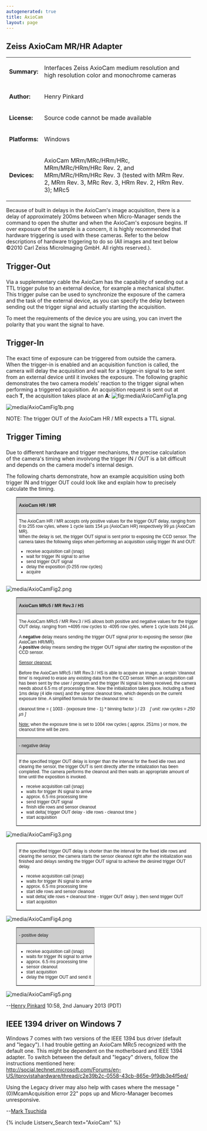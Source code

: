 ```yaml
---
autogenerated: true
title: AxioCam
layout: page
---
```


## Zeiss AxioCam MR/HR Adapter

<table>
<tr>
<td markdown="1">

**Summary:**

</td>
<td markdown="1">

Interfaces Zeiss AxioCam medium resolution and high resolution color and
monochrome cameras

</td>
</tr>
<tr>
<td markdown="1">

**Author:**

</td>
<td markdown="1">

Henry Pinkard

</td>
</tr>
<tr>
<td markdown="1">

**License:**

</td>
<td markdown="1">

Source code cannot be made available

</td>
</tr>
<tr>
<td markdown="1">

**Platforms:**

</td>
<td markdown="1">

Windows

</td>
</tr>
<tr>
<td markdown="1">

**Devices:**

</td>
<td markdown="1">

AxioCam MRm/MRc/HRm/HRc, MRm/MRc/HRm/HRc Rev. 2, and MRm/MRc/HRm/HRc
Rev. 3 (tested with MRm Rev. 2, MRm Rev. 3, MRc Rev. 3, HRm Rev. 2, HRm
Rev. 3); MRc5

</td>
</tr>
</table>

Because of built in delays in the AxioCam's image acquisition, there is
a delay of approximately 200ms between when Micro-Manager sends the
command to open the shutter and when the AxioCam's exposure begins. If
over exposure of the sample is a concern, it is highly recommended that
hardware triggering is used with these cameras. Refer to the below
descriptions of hardware triggering to do so (All images and text below
©2010 Carl Zeiss MicroImaging GmbH. All rights reserved.).

<h2>

Trigger-Out

</h2>

Via a supplementary cable the AxioCam has the capability of sending out
a TTL trigger pulse to an external device, for example a mechanical
shutter. This trigger pulse can be used to synchronize the exposure of
the camera and the task of the external device, as you can specify the
delay between sending out the trigger signal and actually starting the
acquisition.

To meet the requirements of the device you are using, you can invert the
polarity that you want the signal to have.

<h2>

**Trigger-In**

</h2>

The exact time of exposure can be triggered from outside the camera.
When the trigger-in is enabled and an acquisition function is called,
the camera will delay the acquisition and wait for a trigger-in signal
to be sent from an external device until it invokes the exposure. The
following graphic demonstrates the two camera models' reaction to the
trigger signal when performing a triggered acquisition. An acquisition
request is sent out at each **T**, the acquisition takes place at an
**A**: ![](media/AxioCamFig1a.png "fig:media/AxioCamFig1a.png")

![](media/AxioCamFig1b.png "media/AxioCamFig1b.png")

NOTE: The trigger OUT of the AxioCam HR / MR expects a TTL signal.

<h2>

Trigger Timing

</h2>

Due to different hardware and trigger mechanisms, the precise
calculation of the camera's timing when involvong the trigger IN / OUT
is a bit difficult and depends on the camera model's internal design.

The following charts demonstrate, how an example acquisition using both
trigger IN and trigger OUT could look like and explain how to precisely
calculate the timing.

<table border=1 bordercolor=#999999 cellpadding=5 cellspacing=0
       style='margin:10pt 20pt 10pt; font-family:sans-serif; font-size:9pt'>
<tr>
<td markdown="1" bgcolor=#CCCCCC>

<b>AxioCam HR / MR</b>

</td>
</tr>
<tr>
<td markdown="1">

The AxioCam HR / MR accepts only positive values for the trigger OUT
delay, ranging from 0 to 255 row cyles, where 1 cycle lasts 154 µs
(AxioCam HR) respectively 99 µs (AxioCam MR).  
When the delay is set, the trigger OUT signal is sent prior to exposing
the CCD sensor. The camera takes the following steps when performing an
acquisition using trigger IN and OUT:  

-   receive acquisition call (snap)
-   wait for trigger IN signal to arrive
-   send trigger OUT signal
-   delay the exposition (0-255 row cycles)
-   acquire

</td>
</tr>
</table>

![](media/AxioCamFig2.png "media/AxioCamFig2.png")

<table border=1 bordercolor=#999999 cellpadding=5 cellspacing=0
       style='margin:10pt 20pt 10pt; font-family:sans-serif; font-size:9pt'>
<tr>
<td markdown="1" bgcolor=#CCCCCC>

<b>AxioCam MRc5 / MR Rev.3 / HS</b>

</td>
</tr>
<tr>
<td markdown="1">

The AxioCam MRc5 / MR Rev.3 / HS allows both positive and negative
values for the trigger OUT delay, ranging from +4095 row cycles to -4095
row cyles, where 1 cycle lasts 244 µs.  
   
A <b>negative</b> delay means sending the trigger OUT signal prior to
exposing the sensor (like AxioCam HR/MR).  
A <b>positive</b> delay means sending the trigger OUT signal after
starting the exposition of the CCD sensor.  
   
<u>Sensor cleanout:</u>  
   
Before the AxioCam MRc5 / MR Rev.3 / HS is able to acquire an image, a
certain 'cleanout time' is required to erase any existing data from the
CCD sensor. When an acquisition call has been sent by the user / program
and the trigger IN signal is being received, the camera needs about 6.5
ms of processing time. Now the initialization takes place, including a
fixed 1ms delay (4 idle rows) and the sensor cleanout time, which
depends on the current exposure time. A simplified formula for the
cleanout time is:  
   
cleanout time = ( 1003 - (exposure time - 1) \* binning factor ) /
23    <em>\[ unit: row cycles = 250 µs \]</em>  
   
<u>Note:</u> when the exposure time is set to 1004 row cycles ( approx.
251ms ) or more, the cleanout time will be zero.

</td>
</tr>
<tr>
<td markdown="1" bgcolor=#CCCCCC>

\- negative delay  

</tr>
<tr>
<td markdown="1">

If the specified trigger OUT delay is longer than the interval for the
fixed idle rows and clearing the sensor, the trigger OUT is sent
directly after the initialization has been completed. The camera
performs the cleanout and then waits an appropriate amount of time until
the exposition is invoked.  

-   receive acquisition call (snap)
-   waits for trigger IN signal to arrive
-   approx. 6.5 ms processing time
-   send trigger OUT signal
-   finish idle rows and sensor cleanout
-   wait delta( trigger OUT delay - idle rows - cleanout time )
-   start acquisition

</td>
</tr>
</table>

![](media/AxioCamFig3.png "media/AxioCamFig3.png")

<table border=1 bordercolor=#999999 cellpadding=5 cellspacing=0
       style='margin:10pt 20pt 10pt; font-family:sans-serif; font-size:9pt'>
<tr>
<td markdown="1">

If the specified trigger OUT delay is shorter than the interval for the
fixed idle rows and clearing the sensor, the camera starts the sensor
cleanout right after the initialization was finished and delays sending
the trigger OUT signal to achieve the desired trigger OUT delay.  

-   receive acquisition call (snap)
-   waits for trigger IN signal to arrive
-   approx. 6.5 ms processing time
-   start idle rows and sensor cleanout
-   wait delta( idle rows + cleanout time - trigger OUT delay ), then
    send trigger OUT
-   start acquisition

</td>
</tr>
</table>

![](media/AxioCamFig4.png "media/AxioCamFig4.png")

<table border=1 bordercolor=#999999 cellpadding=5 cellspacing=0
       style='margin:10pt 20pt 10pt; font-family:sans-serif; font-size:9pt'>
<tr>
<td markdown="1" bgcolor=#CCCCCC>

\- positive delay

</td>
</tr>
<tr>
<td markdown="1">

-   receive acquisition call (snap)
-   waits for trigger IN signal to arrive
-   approx. 6.5 ms processing time
-   sensor cleanout
-   start acquisition
-   delay the trigger OUT and send it

</td>
</tr>
</table>

![](media/AxioCamFig5.png "media/AxioCamFig5.png")

--[Henry Pinkard](User:Henry_Pinkard "wikilink") 10:58, 2nd January 2013
(PDT)

## IEEE 1394 driver on Windows 7

Windows 7 comes with two versions of the IEEE 1394 bus driver (default
and "legacy"). I had trouble getting an AxioCam MRc5 recognized with the
default one. This might be dependent on the motherboard and IEEE 1394
adapter. To switch between the default and "legacy" drivers, follow the
instructions mentioned here:
<http://social.technet.microsoft.com/Forums/en-US/itprovistahardware/thread/c2e39b2c-0558-43cb-865e-9f9db3e4f5ed/>

Using the Legacy driver may also help with cases where the message
"(0)McamAcquisition error 22" pops up and Micro-Manager becomes
unresponsive.

--[Mark Tsuchida](User:Mark_Tsuchida "wikilink")

{% include Listserv_Search text="AxioCam" %}

